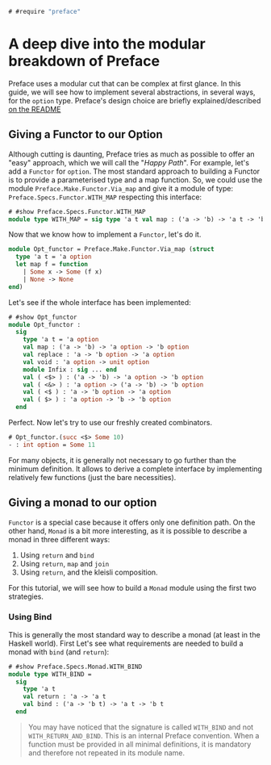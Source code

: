 ```ocaml
# #require "preface"
```

# A deep dive into the modular breakdown of Preface

Preface uses a modular cut that can be complex at first glance. In
this guide, we will see how to implement several abstractions, in
several ways, for the `option` type. Preface's design choice are
briefly explained/described [on the
README](https://github.com/xvw/preface#some-design-choices)

## Giving a Functor to our Option

Although cutting is daunting, Preface tries as much as possible to
offer an "easy" approach, which we will call the "*Happy Path*". For
example, let's add a `Functor` for `option`.  The most standard
approach to building a Functor is to provide a parameterised type and
a map function. So, we could use the module
`Preface.Make.Functor.Via_map` and give it a module of type:
`Preface.Specs.Functor.WITH_MAP` respecting this interface:

```ocaml
# #show Preface.Specs.Functor.WITH_MAP
module type WITH_MAP = sig type 'a t val map : ('a -> 'b) -> 'a t -> 'b t end
```

Now that we know how to implement a `Functor`, let's do it.

```ocaml
module Opt_functor = Preface.Make.Functor.Via_map (struct
  type 'a t = 'a option 
  let map f = function 
    | Some x -> Some (f x) 
    | None -> None
end) 
```

Let's see if the whole interface has been implemented:

```ocaml
# #show Opt_functor
module Opt_functor :
  sig
    type 'a t = 'a option
    val map : ('a -> 'b) -> 'a option -> 'b option
    val replace : 'a -> 'b option -> 'a option
    val void : 'a option -> unit option
    module Infix : sig ... end
    val ( <$> ) : ('a -> 'b) -> 'a option -> 'b option
    val ( <&> ) : 'a option -> ('a -> 'b) -> 'b option
    val ( <$ ) : 'a -> 'b option -> 'a option
    val ( $> ) : 'a option -> 'b -> 'b option
  end
```

Perfect. Now let's try to use our freshly created combinators.

```ocaml
# Opt_functor.(succ <$> Some 10)
- : int option = Some 11
```

For many objects, it is generally not necessary to go further than the
minimum definition. It allows to derive a complete interface by
implementing relatively few functions (just the bare necessities).

## Giving a monad to our option

`Functor` is a special case because it offers only one definition
path. On the other hand, `Monad` is a bit more interesting, as it is
possible to describe a monad in three different ways:

1. Using `return` and `bind`
2. Using `return`, `map` and `join`
3. Using `return`, and the kleisli composition.

For this tutorial, we will see how to build a `Monad` module using the
first two strategies.

### Using Bind

This is generally the most standard way to describe a monad (at least
in the Haskell world). First Let's see what requirements are needed to
build a monad with `bind` (and `return`):

```ocaml
# #show Preface.Specs.Monad.WITH_BIND
module type WITH_BIND =
  sig
    type 'a t
    val return : 'a -> 'a t
    val bind : ('a -> 'b t) -> 'a t -> 'b t
  end
```

> You may have noticed that the signature is called `WITH_BIND` and
> not `WITH_RETURN_AND_BIND`. This is an internal Preface
> convention. When a function must be provided in all minimal
> definitions, it is mandatory and therefore not repeated in its
> module name.



